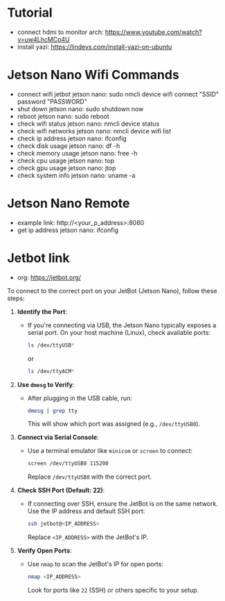 # Tutorial
- connect hdmi to monitor arch: https://www.youtube.com/watch?v=uw4LhcMCp4U
- install yazi: https://lindevs.com/install-yazi-on-ubuntu

# Jetson Nano Wifi Commands
- connect wifi jetbot jetson nano: sudo nmcli device wifi connect "SSID" password "PASSWORD"
- shut down jetson nano: sudo shutdown now
- reboot jetson nano: sudo reboot
- check wifi status jetson nano: nmcli device status
- check wifi networks jetson nano: nmcli device wifi list
- check ip address jetson nano: ifconfig
- check disk usage jetson nano: df -h
- check memory usage jetson nano: free -h
- check cpu usage jetson nano: top
- check gpu usage jetson nano: jtop
- check system info jetson nano: uname -a

# Jetson Nano Remote
- example link: http://<your_p_address>:8080
- get ip address jetson nano: ifconfig

# Jetbot link
- org: https://jetbot.org/

To connect to the correct port on your JetBot (Jetson Nano), follow these steps:

1. **Identify the Port**:
   - If you're connecting via USB, the Jetson Nano typically exposes a serial port. On your host machine (Linux), check available ports:
     ```bash
     ls /dev/ttyUSB*
     ```
     or
     ```bash
     ls /dev/ttyACM*
     ```

2. **Use `dmesg` to Verify**:
   - After plugging in the USB cable, run:
     ```bash
     dmesg | grep tty
     ```
     This will show which port was assigned (e.g., `/dev/ttyUSB0`).

3. **Connect via Serial Console**:
   - Use a terminal emulator like `minicom` or `screen` to connect:
     ```bash
     screen /dev/ttyUSB0 115200
     ```
     Replace `/dev/ttyUSB0` with the correct port.

4. **Check SSH Port (Default: 22)**:
   - If connecting over SSH, ensure the JetBot is on the same network. Use the IP address and default SSH port:
     ```bash
     ssh jetbot@<IP_ADDRESS>
     ```
     Replace `<IP_ADDRESS>` with the JetBot's IP.

5. **Verify Open Ports**:
   - Use `nmap` to scan the JetBot's IP for open ports:
     ```bash
     nmap <IP_ADDRESS>
     ```
     Look for ports like `22` (SSH) or others specific to your setup.
